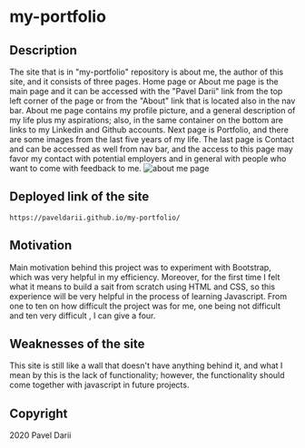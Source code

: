 # my-portfolio

## Description

The site that is in "my-portfolio" repository is about me, the author of this site, and it consists of three pages. Home page or About me page is the main page and it can be accessed with the "Pavel Darii" link from the top left corner of the page or from the "About" link that is located also in the nav bar. About me page contains my profile picture, and a general description of my life plus my aspirations; also, in the same container on the bottom are links to my Linkedin and Github accounts. Next page is Portfolio, and there are some images from the last five years of my life. The last page is Contact and can be accessed as well from nav bar, and the access to this page may favor my contact with potential employers and in general with people who want to come with feedback to me.
![about me page](https://github.com/[paveldarii]/[my-portfolio]/deployed-site-screenshots/about-page.jpg?raw=true)

## Deployed link of the site

    https://paveldarii.github.io/my-portfolio/

## Motivation

Main motivation behind this project was to experiment with Bootstrap, which was very helpful in my efficiency. Moreover, for the first time I felt what it means to build a sait from scratch using HTML and CSS, so this experience will be very helpful in the process of learning Javascript. From one to ten on how difficult the project was for me, one being not difficult and ten very difficult , I can give a four.

## Weaknesses of the site

This site is still like a wall that doesn't have anything behind it, and what I mean by this is the lack of functionality; however, the functionality should come together with javascript in future projects.

## Copyright

2020 Pavel Darii
